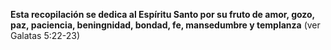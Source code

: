 
__Esta recopilación se dedica al Espíritu Santo por su fruto de amor, gozo, 
paz, paciencia, beningnidad, bondad, fe, mansedumbre y templanza__ 
(ver Galatas 5:22-23)
